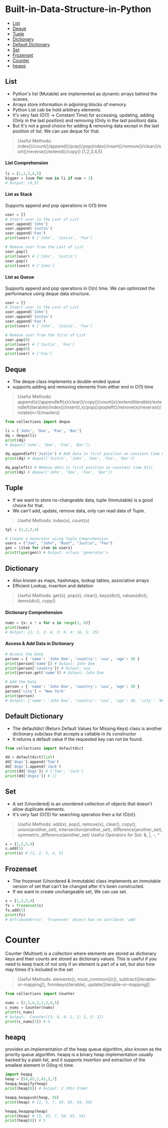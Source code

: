 # Built-in-Data-Structure-in-Python

- [List](#list)
- [Deque](#deque)
- [Tuple](#tuple)
- [Dictionary](#dictionary)
- [Default Dictionary](#default-dictionary)
- [Set](#set)
- [Frozenset](#frozenset)
- [Counter](#counter)
- [heapq](#heapq)

## List 
- Python's list (Mutable) are implemented as dynamic arrays behind the scenes.
- Arrays store information in adjoining blocks of memory.
- Python List cab be hold arbitrary elements.
- It's very fast (O(1) -> Constant Time) for accessing, updating, adding (Only in the last position) and removing (Only in the last position) data. 
- But It's not a good choice for adding & removing data except in the last position of list. We can use deque for that.
>Useful Methods: index()/count()/append()/pop()/pop(index)/insert()/remove()/clear()/sort()/reverse()/extend()/copy()
> [1,2,3,4,5]

#### List Comprehension
```python
li = [1,2,3,4,5]
bigger = [num for num in li if num > 3]
# Output: [4,5]
```
#### List as Stack
Supports append and pop operations in O(1) time
```python
user = []
# Insert user in the Last of List
user.append('John')
user.append('Justin')
user.append('Foo')
print(user) # ['John', 'Justin', 'Foo']

# Remove user from the Last of List
user.pop()
print(user) # ['John', 'Justin']
user.pop()
print(user) # ['John']
```
#### List as Queue
Supports append and pop operations in O(n) time. We can optimized the performance using deque data structure.
```python
user = []
# Insert user in the Last of List
user.append('John')
user.append('Justin')
user.append('Foo')
print(user) # ['John', 'Justin', 'Foo']

# Remove user from the first of List
user.pop(0)
print(user) # ['Justin', 'Foo']
user.pop(0)
print(user) # ['Foo']
```

## Deque
- The deque class implements a double-ended queue
- supports adding and removing elements from either end in O(1) time
>Useful Methods: append(x)/appendleft(x)/clear()/copy()/count(x)/extend(iterable)/extendleft(iterable)/index()/insert(i,x)/pop()/popleft()/remove(x)/reverse()/rotate(n=1)/maxlen()
```python
from collections import deque

li = ['John', 'Doe', 'Foo', 'Bar']
dq = deque(li)
print(dq)
# deque(['John', 'Doe', 'Foo', 'Bar'])

dq.appendleft('Justin') # Add data in first position on constant time O(1)
print(dq) # deque(['Justin', 'John', 'Doe', 'Foo', 'Bar'])

dq.popleft() # Remove data in first position on constant time O(1)
print(dq) # deque(['John', 'Doe', 'Foo', 'Bar'])
```
## Tuple 
- If we want to store no-changeable data, tuple (Immutable) is a good choice for that.
- We can't add, update, remove data, only can read data of Tuple.
>Useful Methods: index(x), count(x)
```python
tpl = (1,2,3,4)
```
```python
# Create a Generator using Tuple Comprehension
users = ("Joe", "John", "Root", "Justin", "Foo")
gen = (item for item in users)
print(type(gen)) # Output: <class 'generator'>
```
## Dictionary 
- Also known as maps, hashmaps, lookup tables, associative arrays
- Efficient Lookup, insertion and deletion
>Useful Methods: get(x), pop(x), clear(), keys(dict), values(dict), items(dict), copy()

#### Dictionary Comprehension
```python
nums = {x: x * x for x in range(1, 6)}
print(nums)
# Output: {1: 1, 2: 4, 3: 9, 4: 16, 5: 25}
```
#### Access & Add Data in Dictionary
```python 
# Access the Data
person = { 'name': 'John Doe', 'country': 'usa', 'age': 30 }
print(person['name']) # Output: John Doe
print(person['country']) # Output: usa
print(person.get('name')) # Output: John Doe

# Add the Data
person = { 'name': 'John Doe', 'country': 'usa', 'age': 30 }
person['city'] = 'New York'
print(person) 
# Output: {'name': 'John Doe', 'country': 'usa', 'age': 30, 'city': 'New York'}
```
## Default Dictionary 
- The defaultdict (Return Default Values for Missing Keys) class is another dictionary subclass that accepts a callable in its constructor
- It returns a default value if the requested key can not be found.
```python
from collections import defaultdict

dd = defaultdict(list)
dd['dogs'].append('Tom')
dd['dogs'].append('Jack')
print(dd['dogs']) # ['Tom', 'Jack']
print(dd['dogss']) # []
```
## Set 
- A set (Unordered) is an unordered collection of objects that doesn't allow duplicate elements.
- It's very fast (O(1)) for searching operation then a list (O(n)).
>Useful Methods: add(x), pop(), remove(x), clear(), copy(), union(another_set), intersection(another_set), difference(another_set), symmetric_difference(another_set)
> Useful Operators for Set: &, |, -, ^
```python
s = {1,2,3,4}
s.add(5)
print(s) # {1, 2, 3, 4, 5}
```

## Frozenset 
- The frozenset (Unordered & Immutable) class implements an immutable version of set that can't be changed after it's been constructed.
- If we want to create unchangeable set, We can use set.
```python
s = {1,2,3,4}
fs = frozenset(s)
fs.add(5)
print(fs)
# AttributeError: 'frozenset' object has no attribute 'add'
```
# Counter 
Counter (Multiset) is a collection where elements are stored as dictionary keys and their counts are stored as dictionary values. This is useful if you need to keep track of not only if an element is part of a set, but also how may times it's included in the set
>Useful Methods: elements(), most_common([n]), subtract([iterable-or-mapping]), fromkeys(iterable), update([iterable-or-mapping])
```python
from collections import Counter

nums = [2,3,4,3,3,3,4,5]
c_nums = Counter(nums)
print(c_nums)
# Output:  Counter({3: 4, 4: 2, 2: 1, 5: 1})
print(c_nums[3]) # 4
```
## heapq
provides an implementation of the heap queue algorithm, also known as the priority queue algorithm. heapq is a binary heap implementation usually backed by a plain list,  and it supports insertion and extraction of the smallest element in O(log n) time. 
```python
import heapq
heap = [54,65,2,43,5,7]
heapq.heapify(heap)
print(heap[0]) # Output: 2 (Min Item)

heapq.heappush(heap, 50)
print(heap) # [2, 5, 7, 43, 65, 54, 50]

heapq.heappop(heap)
print(heap) # [5, 43, 7, 50, 65, 54]
print(heap[0]) # 5
```








